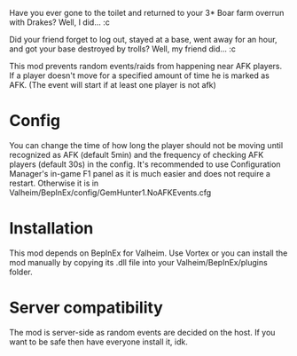 Have you ever gone to the toilet and returned to your 3* Boar farm overrun with Drakes?
Well, I did... :c

Did your friend forget to log out, stayed at a base, went away for an hour, and got your base destroyed by trolls?
Well, my friend did... :c

This mod prevents random events/raids from happening near AFK players. If a player doesn't move for a specified amount of time he is marked as AFK.
(The event will start if at least one player is not afk)

# Config
You can change the time of how long the player should not be moving until recognized as AFK (default 5min) and the frequency of checking AFK players (default 30s) in the config. 
It's recommended to use Configuration Manager's in-game F1 panel as it is much easier and does not require a restart.
Otherwise it is in Valheim/BepInEx/config/GemHunter1.NoAFKEvents.cfg

# Installation
This mod depends on BepInEx for Valheim.
Use Vortex or you can install the mod manually by copying its .dll file into your Valheim/BepInEx/plugins folder.

# Server compatibility
The mod is server-side as random events are decided on the host. If you want to be safe then have everyone install it, idk.